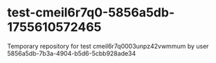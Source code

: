 # test-cmeil6r7q0-5856a5db-1755610572465
Temporary repository for test cmeil6r7q0003unpz42vwmmum by user 5856a5db-7b3a-4904-b5d6-5cbb928ade34
